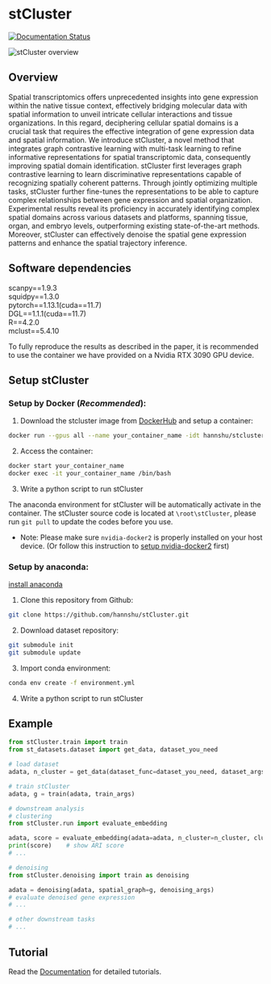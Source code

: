 # stCluster
[![Documentation Status](https://readthedocs.org/projects/stcluster/badge/?version=latest)](https://stcluster.readthedocs.io/en/latest/?badge=latest)

![stCluster overview](./framework.png) 

## Overview 
Spatial transcriptomics offers unprecedented insights into gene expression within the native tissue context, effectively bridging molecular data with spatial information to unveil intricate cellular interactions and tissue organizations. In this regard, deciphering cellular spatial domains is a crucial task that requires the effective integration of gene expression data and spatial information. We introduce stCluster, a novel method that integrates graph contrastive learning with multi-task learning to refine informative representations for spatial transcriptomic data, consequently improving spatial domain identification. stCluster first leverages graph contrastive learning to learn discriminative representations capable of recognizing spatially coherent patterns. Through jointly optimizing multiple tasks, stCluster further fine-tunes the representations to be able to capture complex relationships between gene expression and spatial organization. Experimental results reveal its proficiency in accurately identifying complex spatial domains across various datasets and platforms, spanning tissue, organ, and embryo levels, outperforming existing state-of-the-art methods. Moreover, stCluster can effectively denoise the spatial gene expression patterns and enhance the spatial trajectory inference. 


## Software dependencies
scanpy==1.9.3  
squidpy==1.3.0  
pytorch==1.13.1(cuda==11.7)   
DGL==1.1.1(cuda==11.7)  
R==4.2.0  
mclust==5.4.10

To fully reproduce the results as described in the paper, it is recommended to use the container we have provided on a Nvidia RTX 3090 GPU device.

## Setup stCluster
### Setup by Docker (*Recommended*):  
1. Download the stcluster image from [DockerHub](https://hub.docker.com/repository/docker/hannshu/stcluster) and setup a container:
``` bash
docker run --gpus all --name your_container_name -idt hannshu/stcluster:latest
```

2. Access the container:
``` bash
docker start your_container_name
docker exec -it your_container_name /bin/bash
```

3. Write a python script to run stCluster

The anaconda environment for stCluster will be automatically activate in the container. The stCluster source code is located at `\root\stCluster`, please run ```git pull``` to update the codes before you use. 

- Note: Please make sure `nvidia-docker2` is properly installed on your host device. (Or follow this instruction to [setup nvidia-docker2](https://github.com/nvidia/nvidia-docker/wiki/Installation-(version-2.0)) first)

### Setup by anaconda:  
[install anaconda](https://docs.anaconda.com/free/anaconda/install/)

1. Clone this repository from Github:
``` bash
git clone https://github.com/hannshu/stCluster.git
```

2. Download dataset repository:

``` bash
git submodule init
git submodule update
```

3. Import conda environment:  
``` bash
conda env create -f environment.yml
```

4. Write a python script to run stCluster

## Example
``` python
from stCluster.train import train
from st_datasets.dataset import get_data, dataset_you_need

# load dataset 
adata, n_cluster = get_data(dataset_func=dataset_you_need, dataset_args)

# train stCluster
adata, g = train(adata, train_args)

# downstream analysis
# clustering
from stCluster.run import evaluate_embedding

adata, score = evaluate_embedding(adata=adata, n_cluster=n_cluster, cluster_method=['mclust'], cluster_score_method=['ARI'])
print(score)    # show ARI score
# ...

# denoising
from stCluster.denoising import train as denoising

adata = denoising(adata, spatial_graph=g, denoising_args)
# evaluate denoised gene expression
# ...

# other downstream tasks
# ...
```

## Tutorial
Read the [Documentation](https://stcluster.readthedocs.io/en/latest/) for detailed tutorials.

<!-- ## Citation
If you have found stCluster useful in your work, please consider citing [our article](url):
```

``` -->